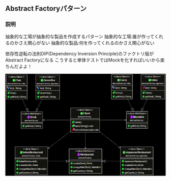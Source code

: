 ## Abstract Factoryパターン

### 説明
抽象的な工場が抽象的な製品を作成するパターン
抽象的な工場:誰が作ってくれるのかさえ関心がない
抽象的な製品:何を作ってくれるのかさえ関心がない

依存性逆転の法則DIP(Dependency Inversion Principle)のファクトリ版がAbstract Factoryになる
こうすると単体テストではMockを化すればいいから楽ちんだよよ！


![abstract factory](https://github.com/keikohi/design-patterns/blob/master/src/AbstractFactory/abstractfactory.png)